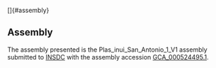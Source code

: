 []{#assembly}

Assembly
--------

The assembly presented is the Plas\_inui\_San\_Antonio\_1\_V1 assembly
submitted to [INSDC](http://www.insdc.org) with the assembly accession
[GCA\_000524495.1](http://www.ebi.ac.uk/ena/data/view/GCA_000524495.1).
